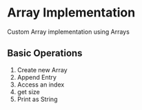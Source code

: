# Array Implementation

Custom Array implementation using Arrays

## Basic Operations
1. Create new Array
2. Append Entry
3. Access an index
4. get size
5. Print as String
